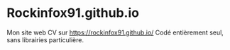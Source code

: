 # Rockinfox91.github.io
Mon site web CV sur https://rockinfox91.github.io/
Codé entièrement seul, sans librairies particulière.
